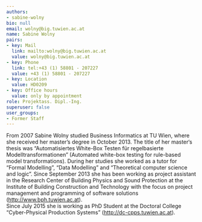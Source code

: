 ```yaml
---
authors:
- sabine-wolny
bio: null
email: wolny@big.tuwien.ac.at
name: Sabine Wolny
pairs:
- key: Mail
  link: mailto:wolny@big.tuwien.ac.at
  value: wolny@big.tuwien.ac.at
- key: Phone
  link: tel:+43 (1) 58801 - 207227
  value: +43 (1) 58801 - 207227
- key: Location
  value: HD0209
- key: Office hours
  value: only by appointment
role: Projektass. Dipl.-Ing.
superuser: false
user_groups:
- Former Staff
---
```


From 2007 Sabine Wolny studied Business Informatics at TU Wien, where she received her master’s degree in October 2013. The title of her master‘s thesis was “Automatisiertes White-Box Testen für regelbasierte Modelltransformationen” (Automated white-box testing for rule-based model transformations). During her studies she worked as a tutor for “Formal Modelling”, “Data Modelling” and “Theoretical computer science and logic”. Since September 2013 she has been working as project assistant in the Research Center of Building Physics and Sound Protection at the Institute of Building Construction and Technology with the focus on project management and programming of software solutions (http://www.bph.tuwien.ac.at).  
 Since July 2015 she is working as PhD Student at the Doctoral College “Cyber-Physical Production Systems” (http://dc-cpps.tuwien.ac.at).